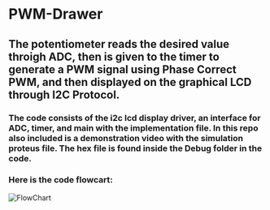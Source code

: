 # PWM-Drawer

## The potentiometer reads the desired value throigh ADC, then is given to the timer to generate a PWM signal using Phase Correct PWM, and then displayed on the graphical LCD through I2C Protocol.

### The code consists of the i2c lcd display driver, an interface for ADC, timer, and main with the implementation file. In this repo also included is a demonstration video with the simulation proteus file. The hex file is found inside the Debug folder in the code.

### Here is the code flowcart:
![FlowChart](https://github.com/ahmadmadyy/PWM-Drawer/assets/98853949/9d5b46f6-c4a8-4ad4-bad5-12238f67a03c)
